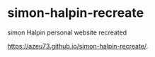 # simon-halpin-recreate
simon Halpin personal website recreated

https://azeu73.github.io/simon-halpin-recreate/.
